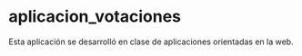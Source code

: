 # aplicacion_votaciones
Esta aplicación se desarrolló en clase de aplicaciones orientadas en la web.
